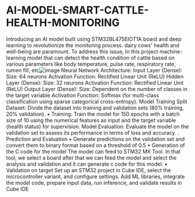 # AI-MODEL-SMART-CATTLE-HEALTH-MONITORING
Introducing an AI model built using STM32BL475EIOT1A board and deep learning to revolutionize the monitoring process. dairy cows' health and well-being are paramount.
 To address this issue, In this project machine-learning model that can detect the health condition of cattle based on various parameters like body temperature, pulse rate, respiratory rate, rumen fill, etc![image](https://github.com/user-attachments/assets/a4c15b31-7aa3-4dcc-bb8f-b51fc848ff27)
Neural Network Architecture:
Input Layer (Dense):   Size: 64 neurons Activation Function: Rectified Linear Unit (ReLU) 
Hidden Layer (Dense): Size: 32 neurons Activation Function: Rectified Linear Unit (ReLU) 
Output Layer (Dense): Size: Dependent on the number of classes in the target variable Activation Function:
Softmax (for multi-class classification using sparse categorical cross-entropy).
Model Training
Split Dataset: Divide the dataset into training and validation sets (80% training, 20% validation). • 
Training: Train the model for 150 epochs with a batch size of 10 using the numerical features as input and the target variable (health status) for supervision. 
 Model Evaluation: Evaluate the model on the validation set to assess its performance in terms of loss and accuracy. 
. Prediction and Evaluation • Generate predictions on the validation set and convert them to binary format based on a threshold of 0.5
• Generation of the C code for the model The model can feed to STM32 MX Tool. In that tool, we select a board after that we can feed the model and select the analysis and validation and it can generate c code for this model.
• Validation on target Set up an STM32 project in Cube IDE, select the microcontroller variant, and configure settings. Add ML libraries, integrate the model code, prepare input data, run inference, and validate results in Cube IDE
